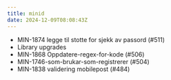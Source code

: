 ```yaml
---
title: minid
date: 2024-12-09T08:08:43Z
---
```

- MIN-1874 legge til stotte for sjekk av passord (#511)
- Library upgrades
- MIN-1868 Oppdatere-regex-for-kode (#506)
- MIN-1746-som-brukar-som-registrerer (#504)
- MIN-1838 validering mobilepost (#484)

